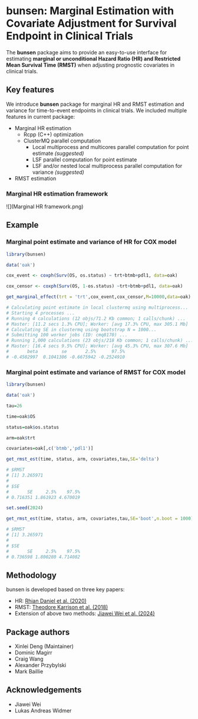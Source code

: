 # bunsen: Marginal Estimation with Covariate Adjustment for Survival Endpoint in Clinical Trials

The **bunsen** package aims to provide an easy-to-use interface for estimating **marginal or unconditional Hazard Ratio (HR) and Restricted Mean Survival Time (RMST)** when adjusting prognostic covariates in clinical trials.

## Key features

We introduce **bunsen** package for marginal HR and RMST estimation and variance for time-to-event endpoints in clinical trials. We included multiple features in current package:

-   Marginal HR estimation
    -   Rcpp (C++) optimization
    -   ClusterMQ parallel computation
        -   Local multiprocess and multicores parallel computation for point estimate *(suggested)*
        -   LSF parallel computation for point estimate
        -   LSF and/or nested local multiprocess parallel computation for variance *(suggested)*
-   RMST estimation

### Marginal HR estimation framework
![](Marginal HR framework.png)

## Example

### Marginal point estimate and variance of HR for COX model

``` r
library(bunsen)

data('oak')

cox_event <- coxph(Surv(OS, os.status) ~ trt+btmb+pdl1, data=oak)

cox_censor <- coxph(Surv(OS, 1-os.status) ~trt+btmb+pdl1, data=oak)

get_marginal_effect(trt = 'trt',cox_event,cox_censor,M=10000,data=oak)

# Calculating point estimate in local clustermq using multiprocess...
# Starting 4 processes ...
# Running 4 calculations (12 objs/71.2 Kb common; 1 calls/chunk) ...
# Master: [11.2 secs 1.3% CPU]; Worker: [avg 17.3% CPU, max 305.1 Mb]                                                                           
# Calculating SE in clustermq using bootstrap N = 1000...
# Submitting 100 worker jobs (ID: cmq8170) ...
# Running 1,000 calculations (23 objs/218 Kb common; 1 calls/chunk) ...
# Master: [16.4 secs 9.5% CPU]; Worker: [avg 45.3% CPU, max 307.6 Mb]                                                                           
#       beta         se       2.5%      97.5% 
# -0.4502997  0.1041306 -0.6675942 -0.2524910 

```

### Marginal point estimate and variance of RMST for COX model

``` r
library(bunsen)

data('oak')

tau=26

time=oak$OS

status=oak$os.status

arm=oak$trt

covariates=oak[,c('btmb','pdl1')]

get_rmst_est(time, status, arm, covariates,tau,SE='delta')

# $RMST
# [1] 3.265971
# 
# $SE
#       SE     2.5%    97.5% 
# 0.716351 1.861923 4.670019 

set.seed(2024)

get_rmst_est(time, status, arm, covariates,tau,SE='boot',n.boot = 1000)

# $RMST
# [1] 3.265971
# 
# $SE
#       SE     2.5%    97.5% 
# 0.736598 1.800280 4.714082 
```
## Methodology

bunsen is developed based on three key papers:

-   HR: [Rhian Daniel et al. (2020)](https://onlinelibrary.wiley.com/doi/10.1002/bimj.201900297)
-   RMST: [Theodore Karrison et al. (2018)](https://journals.sagepub.com/doi/10.1177/1740774518759281)
-   Extension of above two methods: [Jiawei Wei et al. (2024)](https://www.tandfonline.com/doi/full/10.1080/19466315.2023.2292774)

## Package authors

-   Xinlei Deng (Maintainer)
-   Dominic Magirr
-   Craig Wang
-   Alexander Przybylski
-   Mark Baillie

## Acknowledgements

-   Jiawei Wei
-   Lukas Andreas Widmer
